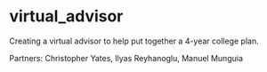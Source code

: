 # virtual_advisor

Creating a virtual advisor to help put together a 4-year college plan.

Partners: Christopher Yates, Ilyas Reyhanoglu, Manuel Munguia

